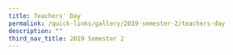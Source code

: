 ```yaml
---
title: Teachers' Day
permalink: /quick-links/gallery/2019-semester-2/teachers-day
description: ""
third_nav_title: 2019 Semester 2
---
```

